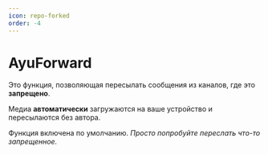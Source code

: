 ```yaml
---
icon: repo-forked
order: -4
---
```


# AyuForward

Это функция, позволяющая пересылать сообщения из каналов, где это **запрещено**.

Медиа **автоматически** загружаются на ваше устройство и пересылаются без автора.

Функция включена по умолчанию. *Просто попробуйте переслать что-то запрещенное.*
